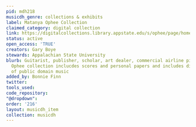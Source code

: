```yaml
---
pid: mdh218
musicdh_genre: collections & exhibits
label: Matanya Ophee Collection
claimed_category: digital collection
link: https://digitalcollections.library.appstate.edu/s/ophee/page/home
status: active
open_access: 'TRUE'
creators: Gary Boye
stewards: Appalachian State University
blurb: Guitarist, publisher, scholar, art dealer, commercial airline pilot Matanya
  Ophee collection inclucdes scores and personal papers and includes digitized files
  of public domain music
added_by: Bonnie Finn
twitter: 
tools_used: 
code_repository: 
"@dropdown": 
order: '216'
layout: musicdh_item
collection: musicdh
---
```

